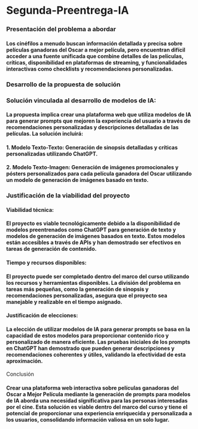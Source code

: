 # Segunda-Preentrega-IA
### Presentación del problema a abordar
#### Los cinéfilos a menudo buscan información detallada y precisa sobre películas ganadoras del Oscar a mejor película, pero encuentran difícil acceder a una fuente unificada que combine detalles de las películas, críticas, disponibilidad en plataformas de streaming, y funcionalidades interactivas como checklists y recomendaciones personalizadas.

### Desarrollo de la propuesta de solución

### Solución vinculada al desarrollo de modelos de IA:
#### La propuesta implica crear una plataforma web que utiliza modelos de IA para generar prompts que mejoren la experiencia del usuario a través de recomendaciones personalizadas y descripciones detalladas de las películas. La solución incluirá:

#### 1. Modelo Texto-Texto: Generación de sinopsis detalladas y críticas personalizadas utilizando ChatGPT.
#### 2. Modelo Texto-Imagen: Generación de imágenes promocionales y pósters personalizados para cada película ganadora del Oscar utilizando un modelo de generación de imágenes basado en texto.

### Justificación de la viabilidad del proyecto

#### Viabilidad técnica:
#### El proyecto es viable tecnológicamente debido a la disponibilidad de modelos preentrenados como ChatGPT para generación de texto y modelos de generación de imágenes basados en texto. Estos modelos están accesibles a través de APIs y han demostrado ser efectivos en tareas de generación de contenido.

#### Tiempo y recursos disponibles:
#### El proyecto puede ser completado dentro del marco del curso utilizando los recursos y herramientas disponibles. La división del problema en tareas más pequeñas, como la generación de sinopsis y recomendaciones personalizadas, asegura que el proyecto sea manejable y realizable en el tiempo asignado.

#### Justificación de elecciones:
#### La elección de utilizar modelos de IA para generar prompts se basa en la capacidad de estos modelos para proporcionar contenido rico y personalizado de manera eficiente. Las pruebas iniciales de los prompts en ChatGPT han demostrado que pueden generar descripciones y recomendaciones coherentes y útiles, validando la efectividad de esta aproximación.

Conclusión

#### Crear una plataforma web interactiva sobre películas ganadoras del Oscar a Mejor Película mediante la generación de prompts para modelos de IA aborda una necesidad significativa para las personas interesadas por el cine. Esta solución es viable dentro del marco del curso y tiene el potencial de proporcionar una experiencia enriquecida y personalizada a los usuarios, consolidando información valiosa en un solo lugar.
